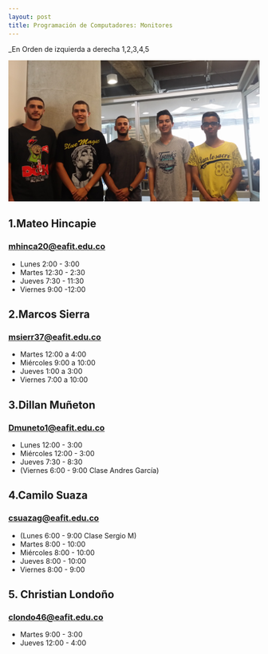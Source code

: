 ```yaml
---
layout: post
title: Programación de Computadores: Monitores
---
```


_En Orden de izquierda a derecha 1,2,3,4,5

![Monitores](/aux/img/monitores20172.jpg)

## **1.Mateo Hincapie**
### mhinca20@eafit.edu.co

+ Lunes 2:00 - 3:00
+ Martes 12:30 - 2:30
+ Jueves 7:30 - 11:30
+ Viernes 9:00 -12:00

## **2.Marcos Sierra**
### msierr37@eafit.edu.co

+ Martes 12:00 a 4:00
+ Miércoles 9:00 a 10:00
+ Jueves 1:00 a 3:00
+ Viernes 7:00 a 10:00

## **3.Dillan Muñeton**
### Dmuneto1@eafit.edu.co

+ Lunes 12:00 - 3:00
+ Miércoles 12:00 - 3:00
+ Jueves 7:30 - 8:30
+ (Viernes 6:00 - 9:00 Clase Andres García)


## **4.Camilo Suaza**
### csuazag@eafit.edu.co

+ (Lunes 6:00 - 9:00 Clase Sergio M)
+ Martes 8:00 - 10:00
+ Miércoles 8:00 - 10:00
+ Jueves 8:00 - 10:00
+ Viernes 8:00 - 9:00


## **5. Christian Londoño**
### clondo46@eafit.edu.co

+ Martes 9:00 - 3:00
+ Jueves 12:00 - 4:00
